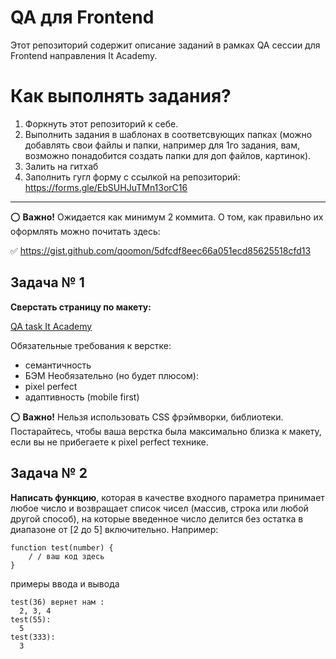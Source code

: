
# QA для Frontend

Этот репозиторий содержит описание заданий в рамках QA сессии для Frontend направления It Academy.

# Как выполнять задания?

1. Форкнуть этот репозиторий к себе.
2. Выполнить задания в шаблонах в соответсвующих папках (можно добавлять свои файлы и папки, например для 1го задания, вам, возможно понадобится создать папки для доп файлов, картинок).
3. Залить на гитхаб
4. Заполнить гугл форму с ссылкой на репозиторий: https://forms.gle/EbSUHJuTMn13orC16
<hr>

⭕️ **Важно!** Ожидается как минимум 2 коммита. О том, как правильно их оформлять можно почитать здесь:

✅ https://gist.github.com/qoomon/5dfcdf8eec66a051ecd85625518cfd13


## Задача № 1

**Сверстать страницу по макету:**

[QA task It Academy](https://www.figma.com/file/AzjyWwYarEE3rWYBu6p8Xk/It-Academy-QA-task-%2818.06%29?node-id=2:2)

Обязательные требования к верстке:
- семантичность
- БЭМ
Необязательно (но будет плюсом):
- pixel perfect
- адаптивность (mobile first)

⭕️ **Важно!** Нельзя использовать CSS фрэймворки, библиотеки. Постарайтесь, чтобы ваша верстка была максимально близка к макету, если вы не прибегаете к pixel perfect технике.

## Задача № 2

**Написать функцию**, которая в качестве входного параметра принимает любое число и возвращает список чисел (массив, строка или любой другой способ), на которые введенное число делится без остатка в диапазоне от [2 до 5] включительно. Например:

```
function test(number) {
	/ / ваш код здесь
}
```
примеры ввода и вывода
```
test(36) вернет нам :
  2, 3, 4
test(55):
  5
test(333):
  3
```

